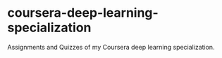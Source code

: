 # coursera-deep-learning-specialization
Assignments and Quizzes of my Coursera deep learning specialization.
